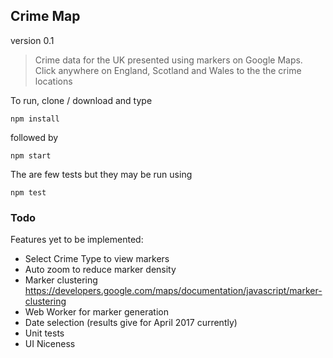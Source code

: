 Crime Map
---------
version 0.1

> Crime data for the UK presented using markers on Google Maps. Click anywhere on England, Scotland and Wales to the the crime locations

To run, clone / download and type

`npm install`

followed by

`npm start`

The are few tests but they may be run using

`npm test`

### Todo ###
Features yet to be implemented:
* Select Crime Type to view markers
* Auto zoom to reduce marker density 
* Marker clustering https://developers.google.com/maps/documentation/javascript/marker-clustering
* Web Worker for marker generation
* Date selection (results give for April 2017 currently)
* Unit tests
* UI Niceness


